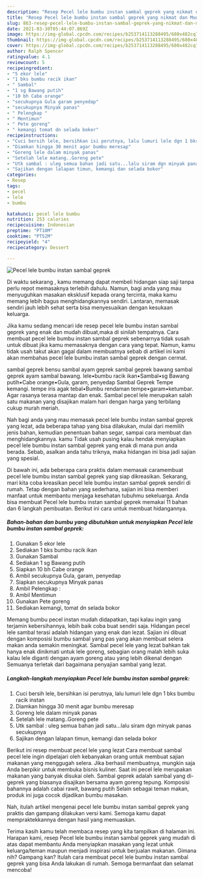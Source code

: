 ```yaml
---
description: "Resep Pecel lele bumbu instan sambal geprek yang nikmat dan Mudah Dibuat"
title: "Resep Pecel lele bumbu instan sambal geprek yang nikmat dan Mudah Dibuat"
slug: 863-resep-pecel-lele-bumbu-instan-sambal-geprek-yang-nikmat-dan-mudah-dibuat
date: 2021-03-30T05:44:07.869Z
image: https://img-global.cpcdn.com/recipes/b253714113288495/680x482cq70/pecel-lele-bumbu-instan-sambal-geprek-foto-resep-utama.jpg
thumbnail: https://img-global.cpcdn.com/recipes/b253714113288495/680x482cq70/pecel-lele-bumbu-instan-sambal-geprek-foto-resep-utama.jpg
cover: https://img-global.cpcdn.com/recipes/b253714113288495/680x482cq70/pecel-lele-bumbu-instan-sambal-geprek-foto-resep-utama.jpg
author: Ralph Spencer
ratingvalue: 4.1
reviewcount: 5
recipeingredient:
- "5 ekor lele"
- "1 bks bumbu racik ikan"
- " Sambal"
- "1 sg Bawang putih"
- "10 bh Cabe orange"
- "secukupnya Gula garam penyedap"
- "secukupnya Minyak panas"
- " Pelengkap "
- " Mentimun"
- " Pete goreng"
- " kemangi tomat dn selada bokor"
recipeinstructions:
- "Cuci bersih lele, bersihkan isi perutnya, lalu lumuri lele dgn 1 bks bumbu racik instan"
- "Diamkan hingga 30 menit agar bumbu meresap"
- "Goreng lele dalam minyak panas"
- "Setelah lele matang..Goreng pete"
- "Utk sambal : uleg semua bahan jadi satu...lalu siram dgn minyak panas secukupnya"
- "Sajikan dengan lalapan timun, kemangi dan selada bokor"
categories:
- Resep
tags:
- pecel
- lele
- bumbu

katakunci: pecel lele bumbu 
nutrition: 253 calories
recipecuisine: Indonesian
preptime: "PT10M"
cooktime: "PT52M"
recipeyield: "4"
recipecategory: Dessert

---
```



![Pecel lele bumbu instan sambal geprek](https://img-global.cpcdn.com/recipes/b253714113288495/680x482cq70/pecel-lele-bumbu-instan-sambal-geprek-foto-resep-utama.jpg)

Di waktu  sekarang , kamu memang dapat membeli hidangan siap saji tanpa perlu repot memasaknya terlebih dahulu. Namun, bagi anda yang mau menyuguhkan masakan eksklusif kepada orang tercinta, maka kamu memang lebih bagus menghidangkannya sendiri. Lantaran, memasak sendiri jauh lebih sehat serta bisa menyesuaikan dengan kesukaan keluarga.

Jika kamu sedang mencari ide resep pecel lele bumbu instan sambal geprek yang enak dan mudah dibuat,maka di sinilah tempatnya. Cara membuat pecel lele bumbu instan sambal geprek  sebenarnya tidak susah untuk dibuat jika kamu memasaknya dengan cara yang tepat. Namun, kamu tidak usah takut akan gagal dalam membuatnya 
sebab di artikel ini kami akan membahas pecel lele bumbu instan sambal geprek dengan cermat.  

sambal geprek bensu sambal ayam geprek sambal geprek bawang sambal geprek ayam sambal bawang. lele•bumbu racik ikan•Sambal•sg Bawang putih•Cabe orange•Gula, garam, penyedap Sambal Geprek Tempe kemangi. tempe iris agak tebal•Bumbu rendaman tempe•garam•ketumbar. Agar rasanya terasa mantap dan enak. Sambal pecel lele merupakan salah satu makanan yang disajikan malam hari dengan harga yang terbilang cukup murah meriah.

Nah bagi anda yang mau memasak pecel lele bumbu instan sambal geprek yang lezat, ada beberapa tahap yang bisa dilakukan, mulai dari memilih jenis bahan, kemudian penentuan bahan segar, sampai cara membuat dan menghidangkannya. kamu Tidak usah pusing kalau hendak menyiapkan pecel lele bumbu instan sambal geprek yang enak di mana pun anda berada. Sebab, asalkan anda  tahu triknya, maka hidangan ini bisa jadi sajian yang spesial.

Di bawah ini, ada beberapa cara praktis  dalam memasak caramembuat pecel lele bumbu instan sambal geprek yang siap dikreasikan. Sekarang, mari kita coba kreasikan pecel lele bumbu instan sambal geprek sendiri di rumah. Tetap dengan bahan yang sederhana, sajian ini bisa memberi manfaat untuk membantu menjaga kesehatan tubuhmu sekeluarga. Anda bisa membuat Pecel lele bumbu instan sambal geprek memakai 11 bahan dan 6 langkah pembuatan. Berikut ini cara untuk membuat hidangannya.

<!--inarticleads1-->

##### Bahan-bahan dan bumbu yang dibutuhkan untuk menyiapkan Pecel lele bumbu instan sambal geprek:

1. Gunakan 5 ekor lele
1. Sediakan 1 bks bumbu racik ikan
1. Gunakan  Sambal
1. Sediakan 1 sg Bawang putih
1. Siapkan 10 bh Cabe orange
1. Ambil secukupnya Gula, garam, penyedap
1. Siapkan secukupnya Minyak panas
1. Ambil  Pelengkap :
1. Ambil  Mentimun
1. Gunakan  Pete goreng
1. Sediakan  kemangi, tomat dn selada bokor


Memang bumbu pecel instan mudah didapatkan, tapi kalau ingin yang terjamin kebersihannya, lebih baik coba buat sendiri saja. Hidangan pecel lele sambal terasi adalah hidangan yang enak dan lezat. Sajian ini dibuat dengan komposisi bumbu sambal yang pas yang akan membuat selera makan anda semakin meningkat. Sambal pecel lele yang lezat bahkan tak hanya enak dinikmati untuk lele goreng, sebagian orang malah lebih suka kalau lele diganti dengan ayam goreng atau yang lebih dikenal dengan Semuanya terletak dari bagaimana penyajian sambal yang lezat. 

<!--inarticleads2-->

##### Langkah-langkah menyiapkan Pecel lele bumbu instan sambal geprek:

1. Cuci bersih lele, bersihkan isi perutnya, lalu lumuri lele dgn 1 bks bumbu racik instan
1. Diamkan hingga 30 menit agar bumbu meresap
1. Goreng lele dalam minyak panas
1. Setelah lele matang..Goreng pete
1. Utk sambal : uleg semua bahan jadi satu...lalu siram dgn minyak panas secukupnya
1. Sajikan dengan lalapan timun, kemangi dan selada bokor


Berikut ini resep membuat pecel lele yang lezat Cara membuat sambal pecel lele ingin dipelajari oleh kebanyakan orang untuk membuat sajian makanan yang menggugah selera. Jika berhasil membuatnya, mungkin saja Anda berpikir untuk membuka bisnis kuliner. Saat ini pecel lele merupakan makanan yang banyak disukai oleh. Sambal geprek adalah sambal yang di-geprek yang biasanya disajikan bersama ayam goreng tepung. Komposisi bahannya adalah cabai rawit, bawang putih Selain sebagai teman makan, produk ini juga cocok dijadikan bumbu masakan. 

Nah, itulah artikel mengenai  pecel lele bumbu instan sambal geprek  yang praktis dan gampang dilakukan versi kami. Semoga kamu dapat mempraktekkannya dengan hasil yang memuaskan. 

Terima kasih kamu telah membaca resep yang kita tampilkan di halaman ini. Harapan kami, resep  Pecel lele bumbu instan sambal geprek yang mudah di atas dapat membantu Anda menyiapkan masakan yang lezat untuk keluarga/teman maupun menjadi inspirasi untuk berjualan makanan. Gimana nih? Gampang kan? Itulah cara membuat pecel lele bumbu instan sambal geprek yang bisa Anda lakukan di rumah. Semoga bermanfaat dan selamat mencoba!

